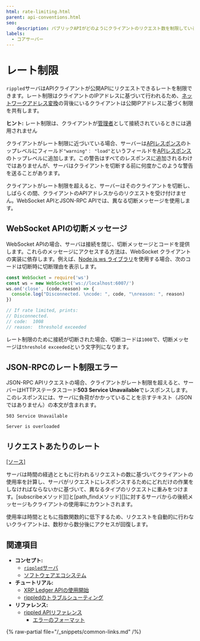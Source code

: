 ```yaml
---
html: rate-limiting.html
parent: api-conventions.html
seo:
    description: パブリックAPIがどのようにクライアントのリクエスト数を制限しているかについての説明です。
labels:
  - コアサーバー
---
```

# レート制限

`rippled`サーバはAPIクライアントが公開APIにリクエストできるレートを制限できます。レート制限はクライアントのIPアドレスに基づいて行われるため、[ネットワークアドレス変換](https://ja.wikipedia.org/wiki/ネットワークアドレス変換)の背後にいるクライアントは公開IPアドレスに基づく制限を共有します。

**ヒント:** レート制限は、クライアントが[管理者](../../../tutorials/get-started/get-started-using-http-websocket-apis.md#管理者アクセス権限)として接続されているときには適用されません

クライアントがレート制限に近づいている場合、サーバーは[APIレスポンス](response-formatting.md)のトップレベルにフィールド`"warning"： "load"`というフィールドを[APIレスポンス](response-formatting.md)のトップレベルに追加します。この警告はすべてのレスポンスに追加されるわけではありませんが、サーバはクライアントを切断する前に何度かこのような警告を送ることがあります。

クライアントがレート制限を超えると、サーバーはそのクライアントを切断し、しばらくの間、クライアントのAPIアドレスからのリクエストを受け付けません。WebSocket APIとJSON-RPC APIでは、異なる切断メッセージを使用します。

## WebSocket APIの切断メッセージ

WebSocket APIの場合、サーバは接続を閉じ、切断メッセージとコードを提供します。これらのメッセージにアクセスする方法は、WebSocket クライアントの実装に依存します。例えば、[Node.js ws ライブラリ](https://github.com/websockets/ws)を使用する場合、次のコードは切断時に切断理由を表示します。

```js
const WebSocket = require('ws')
const ws = new WebSocket('ws://localhost:6007/')
ws.on('close', (code,reason) => {
  console.log("Disconnected. \ncode: ", code, "\nreason: ", reason)
})

// If rate limited, prints:
// Disconnected.
// code:  1008
// reason:  threshold exceeded
```

レート制限のために接続が切断された場合、切断コードは`1008`で、切断メッセージは`threshold exceeded`という文字列になります。

## JSON-RPCのレート制限エラー

JSON-RPC APIリクエストの場合、クライアントがレート制限を超えると、サーバーはHTTPステータスコード**503 Service Unavailable**でレスポンスします。このレスポンスには、サーバに負荷がかかっていることを示すテキスト（JSONではありません）の本文が含まれます。

```text
503 Service Unavailable

Server is overloaded
```

## リクエストあたりのレート
[[ソース]](https://github.com/XRPLF/rippled/blob/master/src/ripple/resource/Fees.h "ソース")

サーバは時間の経過とともに行われるリクエストの数に基づいてクライアントの使用率を計算し、サーバがリクエストにレスポンスするためにどれだけの作業をしなければならないかに基づいて、異なるタイプのリクエストに重みをつけます。[subscribeメソッド][]と[path_findメソッド][]に対するサーバからの後続メッセージもクライアントの使用率にカウントされます。

使用率は時間とともに指数関数的に低下するため、リクエストを自動的に行わないクライアントは、数秒から数分後にアクセスが回復します。

## 関連項目

- **コンセプト:**
    - [`rippled`サーバ](../../../concepts/networks-and-servers/index.md)
    - [ソフトウェアエコシステム](../../../introduction/software-ecosystem.md)
- **チュートリアル:**
    - [XRP Ledger APIの使用開始](../../../tutorials/get-started/get-started-using-http-websocket-apis.md)
    - [rippledのトラブルシューティング](../../../infrastructure/troubleshooting/index.md)
- **リファレンス:**
    - [rippled APIリファレンス](../index.md)
        - [エラーのフォーマット](error-formatting.md)

{% raw-partial file="/_snippets/common-links.md" /%}
